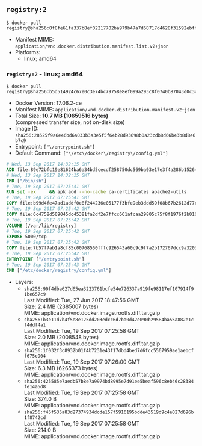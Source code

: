 ## `registry:2`

```console
$ docker pull registry@sha256:0f8fe61fa337b8ef02217702ba979b47a7d68717d4628f31592ebff85915f3ba
```

-	Manifest MIME: `application/vnd.docker.distribution.manifest.list.v2+json`
-	Platforms:
	-	linux; amd64

### `registry:2` - linux; amd64

```console
$ docker pull registry@sha256:b5d514924c67e0c3e74bc79758e8ef099a293c8f0740b87043d0c348f1c09397
```

-	Docker Version: 17.06.2-ce
-	Manifest MIME: `application/vnd.docker.distribution.manifest.v2+json`
-	Total Size: **10.7 MB (10659516 bytes)**  
	(compressed transfer size, not on-disk size)
-	Image ID: `sha256:28525f9a6e46bd6a033b3a3e5f5f64b28d93698b0a23cdb8d66b43b8d8e6b7c9`
-	Entrypoint: `["\/entrypoint.sh"]`
-	Default Command: `["\/etc\/docker\/registry\/config.yml"]`

```dockerfile
# Wed, 13 Sep 2017 14:32:15 GMT
ADD file:89e72bfc19e81624ba6a34bd5cecdf258750dc569ba03e17e3f4a286b1526461 in / 
# Wed, 13 Sep 2017 14:32:15 GMT
CMD ["/bin/sh"]
# Tue, 19 Sep 2017 07:25:41 GMT
RUN set -ex     && apk add --no-cache ca-certificates apache2-utils
# Tue, 19 Sep 2017 07:25:41 GMT
COPY file:b99d4fe47ad1addf0e8f244236e05177f3bfe9eb3ddd59f08b67b2612d77c621 in /bin/registry 
# Tue, 19 Sep 2017 07:25:42 GMT
COPY file:6c4758d509045dc45381fa2df2e7ffcc661afcaa29805c75f8f1976f2b016db8 in /etc/docker/registry/config.yml 
# Tue, 19 Sep 2017 07:25:42 GMT
VOLUME [/var/lib/registry]
# Tue, 19 Sep 2017 07:25:42 GMT
EXPOSE 5000/tcp
# Tue, 19 Sep 2017 07:25:42 GMT
COPY file:7b57f7ab1a8cf85c00768560fffc926543a60c9c9f7a2b172767dcc9a3203394 in /entrypoint.sh 
# Tue, 19 Sep 2017 07:25:42 GMT
ENTRYPOINT ["/entrypoint.sh"]
# Tue, 19 Sep 2017 07:25:43 GMT
CMD ["/etc/docker/registry/config.yml"]
```

-	Layers:
	-	`sha256:90f4dba627d65ea3223761bcfe54e726337a919fe98117ef107914f91be657c9`  
		Last Modified: Tue, 27 Jun 2017 18:47:56 GMT  
		Size: 2.4 MB (2385007 bytes)  
		MIME: application/vnd.docker.image.rootfs.diff.tar.gzip
	-	`sha256:b3e11d7b4f5e8e125dd203edcc6d7ba0d42e090b29584ba55a882e1cf4ddf4a1`  
		Last Modified: Tue, 19 Sep 2017 07:25:58 GMT  
		Size: 2.0 MB (2008548 bytes)  
		MIME: application/vnd.docker.image.rootfs.diff.tar.gzip
	-	`sha256:1f032f3c8932b01f4b7231e43f17dbd4bed7d6fcc5567959ae1aebcff675c904`  
		Last Modified: Tue, 19 Sep 2017 07:26:00 GMT  
		Size: 6.3 MB (6265373 bytes)  
		MIME: application/vnd.docker.image.rootfs.diff.tar.gzip
	-	`sha256:425585e7aedb57b8e7a9974bd8995e7d91ee5beaf596c8eb46c28384fe14a5d8`  
		Last Modified: Tue, 19 Sep 2017 07:25:58 GMT  
		Size: 374.0 B  
		MIME: application/vnd.docker.image.rootfs.diff.tar.gzip
	-	`sha256:f45f535a83d27374934dcde157f5916195bdde43519d9c4e027d696b1f8742cd`  
		Last Modified: Tue, 19 Sep 2017 07:25:58 GMT  
		Size: 214.0 B  
		MIME: application/vnd.docker.image.rootfs.diff.tar.gzip
